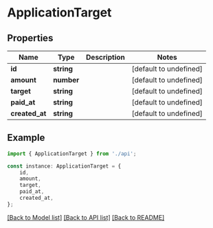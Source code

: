 # ApplicationTarget


## Properties

Name | Type | Description | Notes
------------ | ------------- | ------------- | -------------
**id** | **string** |  | [default to undefined]
**amount** | **number** |  | [default to undefined]
**target** | **string** |  | [default to undefined]
**paid_at** | **string** |  | [default to undefined]
**created_at** | **string** |  | [default to undefined]

## Example

```typescript
import { ApplicationTarget } from './api';

const instance: ApplicationTarget = {
    id,
    amount,
    target,
    paid_at,
    created_at,
};
```

[[Back to Model list]](../README.md#documentation-for-models) [[Back to API list]](../README.md#documentation-for-api-endpoints) [[Back to README]](../README.md)

